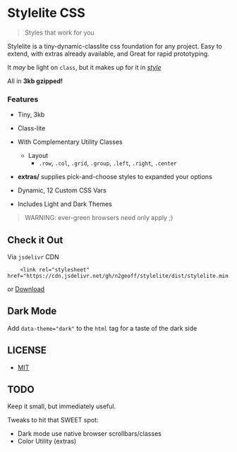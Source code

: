 # Stylelite CSS

> Styles that work for you

Stylelite is a tiny-dynamic-classlite css foundation for any project.  Easy to extend, with extras already available, and Great for rapid prototyping.

It *may* be light on `class`, but it makes up for it in *[style](src/extras)*

All in **3kb gzipped!**

### Features

- Tiny, 3kb
- Class-lite
- With Complementary Utility Classes
  - Layout
    - `.row`, `.col`, `.grid`, `.group`, `.left`, `.right`, `.center`
  
- **extras/** supplies pick-and-choose styles to expanded your options
- Dynamic, 12 Custom CSS Vars
- Includes Light and Dark Themes

> WARNING: ever-green browsers need only apply ;)


## Check it Out

Via `jsdelivr` CDN

```
	<link rel="stylesheet" href="https://cdn.jsdelivr.net/gh/n2geoff/stylelite/dist/stylelite.min.css">

```

or [Download](https://raw.githubusercontent.com/n2geoff/stylelite/main/dist/stylelite.min.css)



## Dark Mode 

Add `data-theme="dark"` to the `html` tag for a taste of the dark side


## LICENSE

- [MIT](LICENSE)


## TODO

Keep it small, but immediately useful.

Tweaks to hit that SWEET spot:

- Dark mode use native browser scrollbars/classes
- Color Utility (extras)
